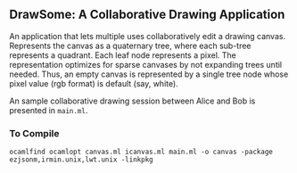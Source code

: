 ## DrawSome: A Collaborative Drawing Application ##

An application that lets multiple uses collaboratively edit a drawing
canvas. Represents the canvas as a quaternary tree, where each
sub-tree represents a quadrant. Each leaf node represents a pixel. The
representation optimizes for sparse canvases by not expanding trees
until needed. Thus, an empty canvas is represented by a single tree
node whose pixel value (rgb format) is default (say, white).

An sample collaborative drawing session between Alice and Bob is
presented in `main.ml`.

### To Compile ###

    ocamlfind ocamlopt canvas.ml icanvas.ml main.ml -o canvas -package ezjsonm,irmin.unix,lwt.unix -linkpkg

